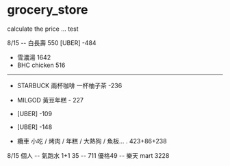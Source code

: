 # grocery_store
calculate the price
... test

8/15
-- 白長壽 550
[UBER] -484
- 雪濃湯 1642
- BHC chicken 516
- -----------
- STARBUCK 兩杯咖啡 一杯柚子茶 -236
- MILGOD 黃豆年糕 - 227

- [UBER] -109
- [UBER] -148
- 纜車 小吃 / 烤肉 / 年糕 / 大熱狗 / 魚板... . 423+86+238

8/15 個人
-- 氣跑水 1+1 35
-- 711 優格49
-- 樂天 mart 3228



